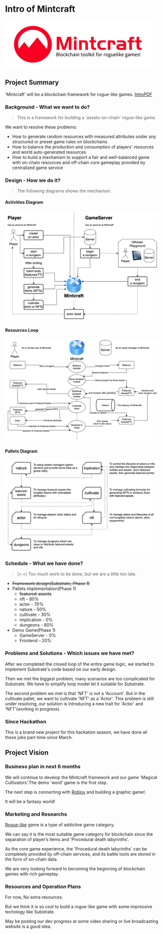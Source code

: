 # Intro of **Mintcraft**

![Logo][logo]

## Project Summary

'Mintcraft' will be a blockchain framework for rogue-like games.
[IntroPDF](presentation.pdf)

### Background - What we want to do?

> This is a framework for building a 'assets-on-chain' rogue-like game.

We want to resolve these problems:

* How to generate random resources with measured attributes under any structured or preset game rules on blockchains
* How to balance the production and consumption of players' resources and world auto-generated resources
* How to build a mechanism to support a fair and well-balanced game with on-chain resources and off-chain core gameplay provided by centralized game service

### Design - How we do it?

> The following diagrams shows the mechanism.

#### **Activities Diagram**

![Activities Diagram][diagram-activities]

#### **Resources Loop**

![Resources Loop][diagram-resources]

#### **Pallets Diagram**

![Pallets Diagram][diagram-pallets]

### Schedule - What we have done?

> (>.<) Too much work to be done, but we are a little too late.

* ~~Framework design(Substrate, Phase 1)~~
* Pallets implementation(Phase 1)
  * ~~featured-assets~~
  * nft - 80%
  * actor - 70%
  * nature - 50%
  * cultivate - 30%
  * implication - 0%
  * dungeons - 80%
* Demo Game(Phase 1)
  * GameServer - 0%
  * Frontend - 20%

### Problems and Solutions - Which issues we have met?

After we completed the closed loop of the entire game logic, we started to implement Substrate's code based on our early design.

Then we met the biggest problem, many scenarios are too complicated for Substrate. We have to simplify loop model let it suitable for Substrate.

The second problem we met is that 'NFT' is not a 'Account'. But in the cultivate pallet, we want to cultivate 'NFT' as a 'Actor'. This problem is still under resolving, our solution is introducing a new trait for 'Actor' and 'NFT'(working in progress).

### Since Hackathon

This is a brand new project for this hackation season, we have done all these jobs part-time since March.

## Project Vision

### Business plan in next 6 months

We will continue to develop the Mintcraft framework and our game 'Magical Cultivators'.The demo 'word' game is the first step.

The next step is connecting with [Roblox](https://www.roblox.com/) and building a graphic game!.

It will be a fantasy world!

### Marketing and Researchs

[Rogue-like](https://en.wikipedia.org/wiki/Roguelike) game is a type of addictive game category.

We can say it is the most suitable game category for blockchain since the separation of player’s items and 'Procedural death labyrinths'.

As the core game experience, the 'Procedural death labyrinths' can be completely provided by off-chain services, and its battle loots are stored in the form of on-chain data.

We are very looking forward to becoming the beginning of blockchain games with rich gameplay.

### Resources and Operation Plans

For now, No extra resources.

But we think it is so cool to build a rogue-like game with some impressive techology like Substrate.

May be posting our dev progress at some video sharing or live broadcasting website is a good idea.

[logo]: logos/logo_en_small.png "logo"
[diagram-activities]: imgs/activities.png "Activities Diagram"
[diagram-resources]: imgs/resourceloop.jpg "Resources Loop"
[diagram-pallets]: imgs/pallets.jpg "Pallets Diagram"
